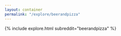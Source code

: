 ```yaml
---
layout: container
permalink: "/explore/beerandpizza"
---
```


<link rel="stylesheet" type="text/css" href="/static/css/explore.css">
{% include explore.html subreddit="beerandpizza" %}
